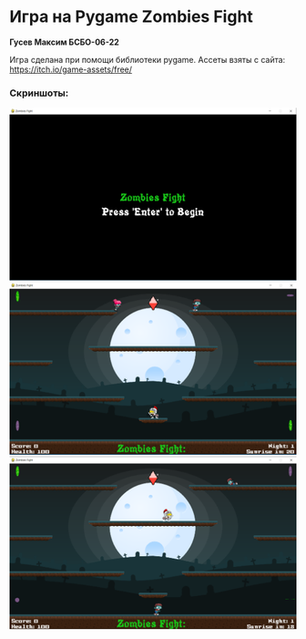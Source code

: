 # Игра на Pygame Zombies Fight

**Гусев Максим БСБО-06-22**

Игра сделана при помощи библиотеки pygame. Ассеты взяты с сайта: https://itch.io/game-assets/free/

### Скриншоты:
![alt text](image-1.png)
![alt text](image.png)
![alt text](image-2.png)